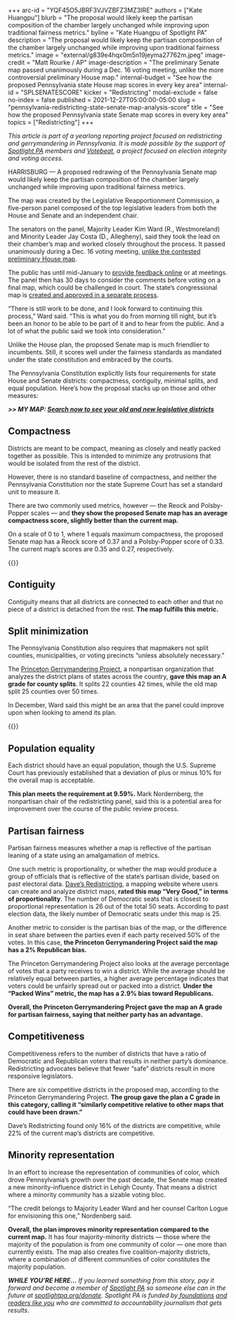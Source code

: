 +++
arc-id = "YQF45O5JBRF3VJVZBFZ3MZ3IRE"
authors = ["Kate Huangpu"]
blurb = "The proposal would likely keep the partisan composition of the chamber largely unchanged while improving upon traditional fairness metrics."
byline = "Kate Huangpu of Spotlight PA"
description = "The proposal would likely keep the partisan composition of the chamber largely unchanged while improving upon traditional fairness metrics."
image = "external/g839e4hqx0m5n19jeyma27762m.jpeg"
image-credit = "Matt Rourke / AP"
image-description = "The preliminary Senate map passed unanimously during a Dec. 16 voting meeting, unlike the more controversial preliminary House map."
internal-budget = "See how the proposed Pennsylvania state House map scores in every key area"
internal-id = "SPLSENATESCORE"
kicker = "Redistricting"
modal-exclude = false
no-index = false
published = 2021-12-27T05:00:00-05:00
slug = "pennsylvania-redistricting-state-senate-map-analysis-score"
title = "See how the proposed Pennsylvania state Senate map scores in every key area"
topics = ["Redistricting"]
+++

<i>This article is part of a yearlong reporting project focused on redistricting and gerrymandering in Pennsylvania. It is made possible by the support of </i><a href="https://lesspage.com/"><i>Spotlight PA</i></a><i> members and </i><a href="https://votebeat.org/"><i>Votebeat</i></a><i>, a project focused on election integrity and voting access.</i>

HARRISBURG — A proposed redrawing of the Pennsylvania Senate map would likely keep the partisan composition of the chamber largely unchanged while improving upon traditional fairness metrics.

The map was created by the Legislative Reapportionment Commission, a five-person panel composed of the top legislative leaders from both the House and Senate and an independent chair.

The senators on the panel, Majority Leader Kim Ward (R., Westmoreland) and Minority Leader Jay Costa (D., Allegheny), said they took the lead on their chamber’s map and worked closely throughout the process. It passed unanimously during a Dec. 16 voting meeting, <a href="https://lesspage.com/news/2021/12/pennsylvania-redistricting-state-house-map-score-analysis/">unlike the contested preliminary House map</a>.

<script src="https://lesspage.com/embed.js" async></script><div data-spl-embed-version="1" data-spl-src="https://lesspage.com/embeds/newsletter/"></div>

The public has until mid-January to <a href="https://www.redistricting.state.pa.us/">provide feedback online</a> or at meetings. The panel then has 30 days to consider the comments before voting on a final map, which could be challenged in court. The state’s congressional map is <a href="https://lesspage.com/news/2021/12/pa-congressional-maps-proposed-redistricting/">created and approved in a separate process</a>.

“There is still work to be done, and I look forward to continuing this process,” Ward said. “This is what you do from morning till night, but it’s been an honor to be able to be part of it and to hear from the public. And a lot of what the public said we took into consideration.”

Unlike the House plan, the proposed Senate map is much friendlier to incumbents. Still, it scores well under the fairness standards as mandated under the state constitution and embraced by the courts.

The Pennsylvania Constitution explicitly lists four requirements for state House and Senate districts: compactness, contiguity, minimal splits, and equal population. Here’s how the proposal stacks up on those and other measures:

<i><b>&gt;&gt; MY MAP: </b></i><a href="https://lesspage.com/news/2021/12/pennsylvania-redistricting-house-senate-districts-lookup-tool/"><i><b>Search now to see your old and new legislative districts</b></i></a>

## Compactness

Districts are meant to be compact, meaning as closely and neatly packed together as possible. This is intended to minimize any protrusions that would be isolated from the rest of the district.

However, there is no standard baseline of compactness, and neither the Pennsylvania Constitution nor the state Supreme Court has set a standard unit to measure it.

There are two commonly used metrics, however — the Reock and Polsby-Popper scales — and <b>they show the proposed Senate map has an average compactness score, slightly better than the current map.</b>

On a scale of 0 to 1, where 1 equals maximum compactness, the proposed Senate map has a Reock score of 0.37 and a Polsby-Popper score of 0.33. The current map’s scores are 0.35 and 0.27, respectively.

{{<picture src="external/g0ebvg1y00c9fz13fpbk015k94.jpeg" description="Proposed District 35 (pictured in purple) keeps two counties whole while only splitting the third county once. The Princeton Gerrymandering Project gave the map an A grade for its minimal county splits." caption="Proposed District 35 (pictured in purple) keeps two counties whole while only splitting the third county once. The Princeton Gerrymandering Project gave the map an A grade for its minimal county splits." credit="Proposed Pennsylvania Senate Map via Dave&#39;s Redistricting">}} 

## Contiguity

Contiguity means that all districts are connected to each other and that no piece of a district is detached from the rest. <b>The map fulfills this metric.</b>

## Split minimization

The Pennsylvania Constitution also requires that mapmakers not split counties, municipalities, or voting precincts “unless absolutely necessary.”

The <a href="https://gerrymander.princeton.edu/redistricting-report-card?planId=recs9O2bPY5blTTQT" target="_blank">Princeton Gerrymandering Project,</a> a nonpartisan organization that analyzes the district plans of states across the country, <b>gave this map an A grade for county splits</b>. It splits 22 counties 42 times, while the old map split 25 counties over 50 times.

In December, Ward said this might be an area that the panel could improve upon when looking to amend its plan.

{{<picture src="external/2fe251bcac4sc329nk1yfj528w.jpeg" description="While the proposed District 9 (pictured in blue) crosses county boundaries, it remains compact without any major protrusions." caption="While the proposed District 9 (pictured in blue) crosses county boundaries, it remains compact without any major protrusions." credit="Proposed Pennsylvania Senate Map via Dave&#39;s Redistricting">}} 

## Population equality

Each district should have an equal population, though the U.S. Supreme Court has previously established that a deviation of plus or minus 10% for the overall map is acceptable.

<b>This plan meets the requirement at 9.59%. </b>Mark Nordernberg, the nonpartisan chair of the redistricting panel, said this is a potential area for improvement over the course of the public review process.

## Partisan fairness

Partisan fairness measures whether a map is reflective of the partisan leaning of a state using an amalgamation of metrics.

One such metric is proportionality, or whether the map would produce a group of officials that is reflective of the state’s partisan divide, based on past electoral data. <a href="https://davesredistricting.org/maps#home" target="_blank">Dave’s Redistricting</a>, a mapping website where users can create and analyze district maps, <b>rated this map “Very Good,” in terms of proportionality</b>. The number of Democratic seats that is closest to proportional representation is 26 out of the total 50 seats. According to past election data, the likely number of Democratic seats under this map is 25.

Another metric to consider is the partisan bias of the map, or the difference in seat share between the parties even if each party received 50% of the votes. In this case, <b>the Princeton Gerrymandering Project said the map has a 2% Republican bias.</b>

The Princeton Gerrymandering Project also looks at the average percentage of votes that a party receives to win a district. While the average should be relatively equal between parties, a higher average percentage indicates that voters could be unfairly spread out or packed into a district. <b>Under the “Packed Wins” metric, the map has a 2.9% bias toward Republicans.</b>

<b>Overall, the Princeton Gerrymandering Project gave the map an A grade for partisan fairness, saying that neither party has an advantage.</b>

## Competitiveness

Competitiveness refers to the number of districts that have a ratio of Democratic and Republican voters that results in neither party’s dominance. Redistricting advocates believe that fewer “safe” districts result in more responsive legislators.

<script src="https://lesspage.com/embed.js" async></script><div data-spl-embed-version="1" data-spl-src="https://lesspage.com/embeds/donate/?eyebrow_text=SUPPORT%20SPOTLIGHT%20PA&cta_text=YES%2C%20TRIPLE%20MY%20GIFT&teaser_text=Support%20Spotlight%20PA's%20vital%20investigative%20journalism%20for%20Pennsylvania%20and%20for%20a%20limited%20time%2C%20all%20gifts%20will%20be%20TRIPLED."></div>

There are six competitive districts in the proposed map, according to the Princeton Gerrymandering Project. <b>The group gave the plan a C grade in this category, calling it “similarly competitive relative to other maps that could have been drawn.”</b>

Dave’s Redistricting found only 16% of the districts are competitive, while 22% of the current map’s districts are competitive.

## Minority representation

In an effort to increase the representation of communities of color, which drove Pennsylvania’s growth over the past decade, the Senate map created a new minority-influence district in Lehigh County. That means a district where a minority community has a sizable voting bloc.

“The credit belongs to Majority Leader Ward and her counsel Carlton Logue for envisioning this one,” Nordenberg said.

<b>Overall, the plan improves minority representation compared to the current map.</b> It has four majority-minority districts — those where the majority of the population is from one community of color — one more than currently exists. The map also creates five coalition-majority districts, where a combination of different communities of color constitutes the majority population.

<i><b>WHILE YOU’RE HERE...</b></i><i> If you learned something from this story, pay it forward and become a member of </i><a href="https://lesspage.com/"><i>Spotlight PA</i></a><i> so someone else can in the future at </i><a href="http://spotlightpa.org/donate"><i>spotlightpa.org/donate</i></a><i>. Spotlight PA is funded by</i><a href="https://lesspage.com/support"><i> foundations</i></a><i> </i><a href="https://lesspage.com/support"><i>and readers like you</i></a><i> who are committed to accountability journalism that gets results.</i>
